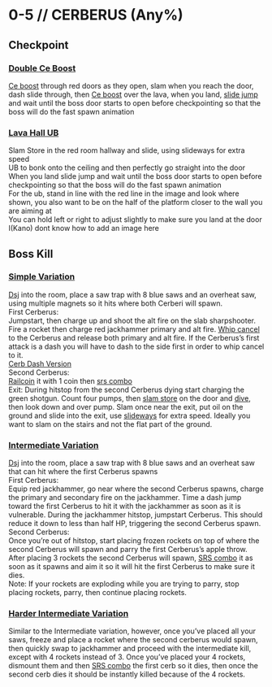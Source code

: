 # 0-5 // CERBERUS (Any%)
## Checkpoint

### [Double Ce Boost](https://youtu.be/t32Djfbqi70)
[Ce boost](http://localhost:8080/guides/speedrun-tech.html#ce-boost-core-eject-boost) through red doors as they open, slam when you reach the door, dash slide through, then [Ce boost](http://localhost:8080/guides/speedrun-tech.html#ce-boost-core-eject-boost) over the lava, when you land, [slide jump](http://localhost:8080/guides/speedrun-tech.html#slide-jump) and wait until the boss door starts to open before checkpointing so that the boss will do the fast spawn animation
### [Lava Hall UB](https://youtu.be/7KOZgVpFU9k)
Slam Store in the red room hallway and slide, using slideways for extra speed <br />
UB to bonk onto the ceiling and then perfectly go straight into the door <br />
When you land slide jump and wait until the boss door starts to open before checkpointing so that the boss will do the fast spawn animation <br />
For the ub, stand in line with the red line in the image and look where shown, you also want to be on the half of the platform closer to the wall you are aiming at <br />
You can hold left or right to adjust slightly to make sure you land at the door <br />
I(Kano) dont know how to add an image here

## Boss Kill
### [Simple Variation](https://www.youtube.com/watch?v=oB-7rGVHKnU)
[Dsj](http://localhost:8080/guides/speedrun-tech.html#dsj-dash-slide-jump) into the room, place a saw trap with 8 blue saws and an overheat saw, using multiple magnets so it hits where both Cerberi will spawn. <br />
First Cerberus: <br />
Jumpstart, then charge up and shoot the alt fire on the slab sharpshooter. Fire a rocket then charge red jackhammer primary and alt fire. [Whip cancel](http://localhost:8080/guides/speedrun-tech.html#whip-cancel) to the Cerberus and release both primary and alt fire. If the Cerberus’s first attack is a dash you will have to dash to the side first in order to whip cancel to it. <br />
[Cerb Dash Version](https://youtu.be/oB-7rGVHKnU) <br />
Second Cerberus:<br />
[Railcoin](http://localhost:8080/guides/speedrun-tech.html#railcoins) it with 1 coin then [srs combo](http://localhost:8080/guides/speedrun-tech.html#srs-combo)<br />
Exit: During hitstop from the second Cerberus dying start charging the green shotgun. Count four pumps, then [slam store](http://localhost:8080/guides/speedrun-tech.html#slam-store) on the door and [dive](http://localhost:8080/guides/speedrun-tech.html#dives), then look down and over pump. Slam once near the exit, put oil on the ground and slide into the exit, use [slideways](http://localhost:8080/guides/speedrun-tech.html#slideways) for extra speed. Ideally you want to slam on the stairs and not the flat part of the ground.<br />
### [Intermediate Variation](https://youtu.be/KGV218RLHEo)
[Dsj](http://localhost:8080/guides/speedrun-tech.html#dsj-dash-slide-jump) into the room, place a saw trap with 8 blue saws and an overheat saw that can hit where the first Cerberus spawns <br />
First Cerberus: <br />
Equip red jackhammer, go near where the second Cerberus spawns, charge the primary and secondary fire on the jackhammer. Time a dash jump toward the first Cerberus to hit it with the jackhammer as soon as it is vulnerable. During the jackhammer hitstop, jumpstart Cerberus. This should reduce it down to less than half HP, triggering the second Cerberus spawn. <br />
Second Cerberus: <br />
Once you’re out of hitstop, start placing frozen rockets on top of where the second Cerberus will spawn and parry the first Cerberus’s apple throw. After placing 3 rockets the second Cerberus will spawn, [SRS combo](http://localhost:8080/guides/speedrun-tech.html#srs-combo) it as soon as it spawns and aim it so it will hit the first Cerberus to make sure it dies. <br />
Note: If your rockets are exploding while you are trying to parry, stop placing rockets, parry, then continue placing rockets. <br />
### [Harder Intermediate Variation](https://youtu.be/KGV218RLHEo&t=13s)
Similar to the Intermediate variation, however, once you’ve placed all your saws, freeze and place a rocket where the second cerberus would spawn, then quickly swap to jackhammer and proceed with the intermediate kill, except with 4 rockets instead of 3. Once you’ve placed your 4 rockets, dismount them and then [SRS combo](http://localhost:8080/guides/speedrun-tech.html#srs-combo) the first cerb so it dies, then once the second cerb dies it should be instantly killed because of the 4 rockets.
